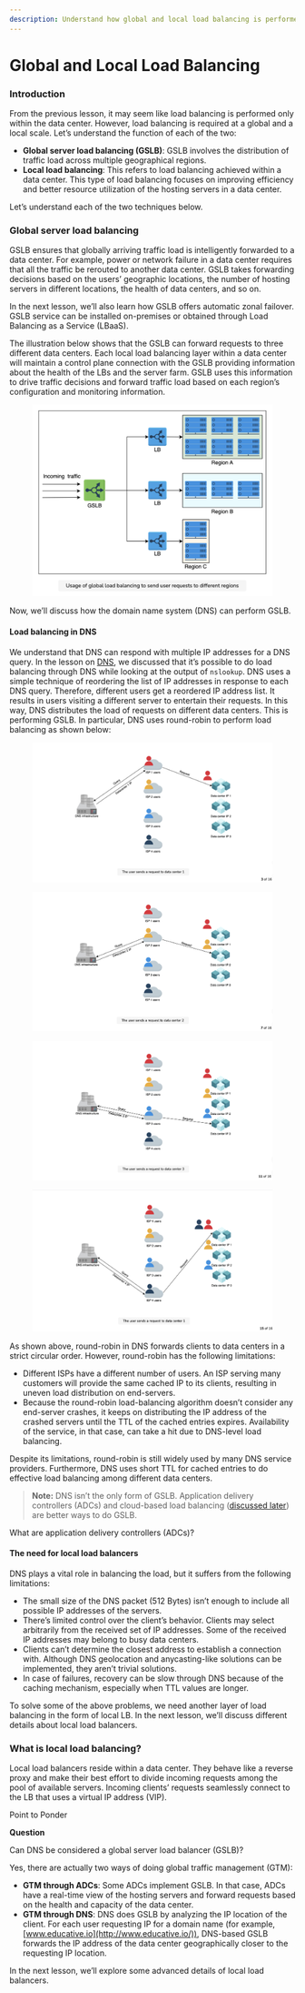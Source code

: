 ```yaml
---
description: Understand how global and local load balancing is performed.
---
```


# Global and Local Load Balancing

### Introduction <a href="#introduction" id="introduction"></a>

From the previous lesson, it may seem like load balancing is performed only within the data center. However, load balancing is required at a global and a local scale. Let’s understand the function of each of the two:

* **Global server load balancing (GSLB)**: GSLB involves the distribution of traffic load across multiple geographical regions.
* **Local load balancing**: This refers to load balancing achieved within a data center. This type of load balancing focuses on improving efficiency and better resource utilization of the hosting servers in a data center.

Let’s understand each of the two techniques below.

### Global server load balancing <a href="#global-server-load-balancing" id="global-server-load-balancing"></a>

GSLB ensures that globally arriving traffic load is intelligently forwarded to a data center. For example, power or network failure in a data center requires that all the traffic be rerouted to another data center. GSLB takes forwarding decisions based on the users’ geographic locations, the number of hosting servers in different locations, the health of data centers, and so on.

In the next lesson, we’ll also learn how GSLB offers automatic zonal failover. GSLB service can be installed on-premises or obtained through Load Balancing as a Service (LBaaS).

The illustration below shows that the GSLB can forward requests to three different data centers. Each local load balancing layer within a data center will maintain a control plane connection with the GSLB providing information about the health of the LBs and the server farm. GSLB uses this information to drive traffic decisions and forward traffic load based on each region’s configuration and monitoring information.

<figure><img src="../.gitbook/assets/Screenshot 2023-08-21 at 2.03.19 AM.png" alt=""><figcaption></figcaption></figure>

Now, we’ll discuss how the domain name system (DNS) can perform GSLB.

#### Load balancing in DNS <a href="#load-balancing-in-dns" id="load-balancing-in-dns"></a>

We understand that DNS can respond with multiple IP addresses for a DNS query. In the lesson on [DNS](https://www.educative.io/collection/page/10370001/4941429335392256/5728619204182016), we discussed that it’s possible to do load balancing through DNS while looking at the output of `nslookup`. DNS uses a simple technique of reordering the list of IP addresses in response to each DNS query. Therefore, different users get a reordered IP address list. It results in users visiting a different server to entertain their requests. In this way, DNS distributes the load of requests on different data centers. This is performing GSLB. In particular, DNS uses round-robin to perform load balancing as shown below:

<figure><img src="../.gitbook/assets/Screenshot 2023-08-21 at 2.06.19 AM.png" alt=""><figcaption></figcaption></figure>

<figure><img src="../.gitbook/assets/Screenshot 2023-08-21 at 2.05.57 AM.png" alt=""><figcaption></figcaption></figure>

<figure><img src="../.gitbook/assets/Screenshot 2023-08-21 at 2.05.37 AM.png" alt=""><figcaption></figcaption></figure>

<figure><img src="../.gitbook/assets/Screenshot 2023-08-21 at 2.04.29 AM.png" alt=""><figcaption></figcaption></figure>

As shown above, round-robin in DNS forwards clients to data centers in a strict circular order. However, round-robin has the following limitations:

* Different ISPs have a different number of users. An ISP serving many customers will provide the same cached IP to its clients, resulting in uneven load distribution on end-servers.
* Because the round-robin load-balancing algorithm doesn’t consider any end-server crashes, it keeps on distributing the IP address of the crashed servers until the TTL of the cached entries expires. Availability of the service, in that case, can take a hit due to DNS-level load balancing.

Despite its limitations, round-robin is still widely used by many DNS service providers. Furthermore, DNS uses short TTL for cached entries to do effective load balancing among different data centers.

> **Note:** DNS isn’t the only form of GSLB. Application delivery controllers (ADCs) and cloud-based load balancing ([discussed later](https://www.educative.io/collection/page/10370001/4941429335392256/6596709789990912#Implementation-of-load-balancers)) are better ways to do GSLB.

What are application delivery controllers (ADCs)?

#### The need for local load balancers <a href="#the-need-for-local-load-balancers" id="the-need-for-local-load-balancers"></a>

DNS plays a vital role in balancing the load, but it suffers from the following limitations:

* The small size of the DNS packet (512 Bytes) isn’t enough to include all possible IP addresses of the servers.
* There’s limited control over the client’s behavior. Clients may select arbitrarily from the received set of IP addresses. Some of the received IP addresses may belong to busy data centers.
* Clients can’t determine the closest address to establish a connection with. Although DNS geolocation and anycasting-like solutions can be implemented, they aren’t trivial solutions.
* In case of failures, recovery can be slow through DNS because of the caching mechanism, especially when TTL values are longer.

To solve some of the above problems, we need another layer of load balancing in the form of local LB. In the next lesson, we’ll discuss different details about local load balancers.

### What is local load balancing? <a href="#what-is-local-load-balancing" id="what-is-local-load-balancing"></a>

Local load balancers reside within a data center. They behave like a reverse proxy and make their best effort to divide incoming requests among the pool of available servers. Incoming clients’ requests seamlessly connect to the LB that uses a virtual IP address (VIP).

Point to Ponder

**Question**

Can DNS be considered a global server load balancer (GSLB)?

Yes, there are actually two ways of doing global traffic management (GTM):

* **GTM through ADCs**: Some ADCs implement GSLB. In that case, ADCs have a real-time view of the hosting servers and forward requests based on the health and capacity of the data center.
* **GTM through DNS**: DNS does GSLB by analyzing the IP location of the client. For each user requesting IP for a domain name (for example, [www.educative.io](http://www.educative.io/)), DNS-based GSLB forwards the IP address of the data center geographically closer to the requesting IP location.

In the next lesson, we’ll explore some advanced details of local load balancers.
